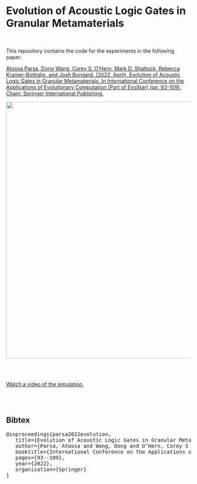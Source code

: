 # Evolution of Acoustic Logic Gates in Granular Metamaterials
<br/>
  
This repository contains the code for the experiments in the following paper:

[Atoosa Parsa, Dong Wang, Corey S. O’Hern, Mark D. Shattuck, Rebecca Kramer-Bottiglio, and Josh Bongard. (2022, April). Evolution of Acoustic Logic Gates in Granular Metamaterials. In International Conference on the Applications of Evolutionary Computation (Part of EvoStar) (pp. 93-109). Cham: Springer International Publishing.](https://link.springer.com/chapter/10.1007/978-3-031-02462-7_7)

<p align="center">
  <img src="https://github.com/AtoosaParsa/AcousticLogicGates/problemSetup.png"  width="700">
</p>

</br>
</br>

[Watch a video of the simulation.](https://youtu.be/LCoa97Znx5I)

<br/> 
<br/> 

Bibtex
------------
<pre>
@inproceedings{parsa2022evolution,
&nbsp;&nbsp; title={Evolution of Acoustic Logic Gates in Granular Metamaterials},
&nbsp;&nbsp; author={Parsa, Atoosa and Wang, Dong and O’Hern, Corey S and Shattuck, Mark D and Kramer-Bottiglio, Rebecca and Bongard, Josh},
&nbsp;&nbsp; booktitle={International Conference on the Applications of Evolutionary Computation (Part of EvoStar)},
&nbsp;&nbsp; pages={93--109},
&nbsp;&nbsp; year={2022},
&nbsp;&nbsp; organization={Springer}
}
</pre>

